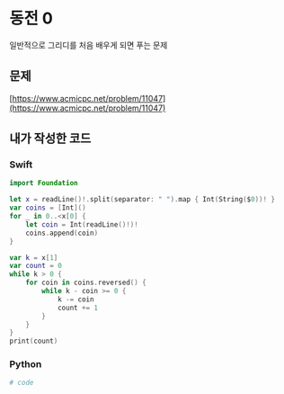 # 동전 0
일반적으로 그리디를 처음 배우게 되면 푸는 문제

## 문제
[https://www.acmicpc.net/problem/11047](https://www.acmicpc.net/problem/11047)
## 내가 작성한 코드
### Swift
```swift
import Foundation

let x = readLine()!.split(separator: " ").map { Int(String($0))! }
var coins = [Int]()
for _ in 0..<x[0] {
    let coin = Int(readLine()!)!
    coins.append(coin)
}

var k = x[1]
var count = 0
while k > 0 {
    for coin in coins.reversed() {
        while k - coin >= 0 {
            k -= coin
            count += 1
        }
    }
}
print(count)
```
### Python
```python
# code
```